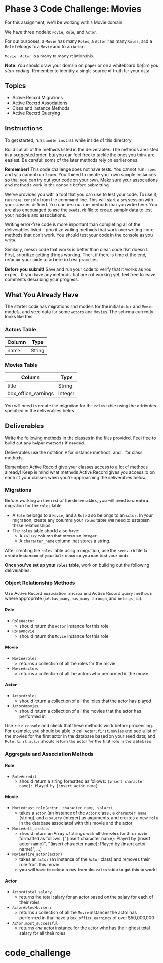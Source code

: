 # Phase 3 Code Challenge: Movies

For this assignment, we'll be working with a Movie domain.

We have three models: `Movie`, `Role`, and `Actor`.

For our purposes, a `Movie` has many `Roles`, a `Actor` has many `Roles`, and a
`Role` belongs to a `Movie` and to an `Actor`.

`Movie` - `Actor` is a many to many relationship.

**Note**: You should draw your domain on paper or on a whiteboard _before you
start coding_. Remember to identify a single source of truth for your data.

## Topics

- Active Record Migrations
- Active Record Associations
- Class and Instance Methods
- Active Record Querying

## Instructions

To get started, run `bundle install` while inside of this directory.

Build out all of the methods listed in the deliverables. The methods are listed
in a suggested order, but you can feel free to tackle the ones you think are
easiest. Be careful: some of the later methods rely on earlier ones.

**Remember!** This code challenge does not have tests. You cannot run `rspec`
and you cannot run `learn`. You'll need to create your own sample instances so
that you can try out your code on your own. Make sure your associations and
methods work in the console before submitting.

We've provided you with a tool that you can use to test your code. To use it,
run `rake console` from the command line. This will start a `pry` session with
your classes defined. You can test out the methods that you write here. You are
also encouraged to use the `seeds.rb` file to create sample data to test your
models and associations.

Writing error-free code is more important than completing all of the
deliverables listed - prioritize writing methods that work over writing more
methods that don't work. You should test your code in the console as you write.

Similarly, messy code that works is better than clean code that doesn't. First,
prioritize getting things working. Then, if there is time at the end, refactor
your code to adhere to best practices.

**Before you submit!** Save and run your code to verify that it works as you
expect. If you have any methods that are not working yet, feel free to leave
comments describing your progress.

## What You Already Have

The starter code has migrations and models for the initial `Actor` and `Movie`
models, and seed data for some `Actors` and `Movies`. The schema currently looks
like this:

### Actors Table

| Column | Type   |
| ------ | ------ |
| name   | String |

### Movies Table

| Column              | Type    |
| ------------------- | ------- |
| title               | String  |
| box_office_earnings | Integer |

You will need to create the migration for the `roles` table using the attributes
specified in the deliverables below.

## Deliverables

Write the following methods in the classes in the files provided. Feel free to
build out any helper methods if needed.

Deliverables use the notation `#` for instance methods, and `.` for class
methods.

Remember: Active Record give your classes access to a lot of methods already!
Keep in mind what methods Active Record gives you access to on each of your
classes when you're approaching the deliverables below.

### Migrations

Before working on the rest of the deliverables, you will need to create a
migration for the `roles` table.

- A `Role` belongs to a `Movie`, and a `Role` also belongs to an `Actor`. In
  your migration, create any columns your `roles` table will need to establish
  these relationships.
- The `roles` table should also have:
  - A `salary` column that stores an integer.
  - A `character_name` column that stores a string.

After creating the `roles` table using a migration, use the `seeds.rb` file to
create instances of your `Role` class so you can test your code.

**Once you've set up your `roles` table**, work on building out the following
deliverables.

### Object Relationship Methods

Use Active Record association macros and Active Record query methods where
appropriate (i.e. `has_many`, `has_many through`, and `belongs_to`).

#### Role

- `Role#actor`
  - should return the `Actor` instance for this role
- `Role#movie`
  - should return the `Movie` instance for this role

#### Movie

- `Movie#roles`
  - returns a collection of all the roles for the movie
- `Movie#actors`
  - returns a collection of all the actors who performed in the movie

#### Actor

- `Actor#roles`
  - should return a collection of all the roles that the actor has played
- `Actor#movies`
  - should return a collection of all the movies that the actor has performed in

Use `rake console` and check that these methods work before proceeding. For
example, you should be able to call `Actor.first.movies` and see a list of the
movies for the first actor in the database based on your seed data; and
`Role.first.actor` should return the actor for the first role in the database.

### Aggregate and Association Methods

#### Role

- `Role#credit`
  - should return a string formatted as follows:
    `{insert character name}: Played by {insert actor name}`

#### Movie

- `Movie#cast_role(actor, character_name, salary)`
  - takes a `actor` (an instance of the `Actor` class), a `character_name`
    (string), and a `salary` (integer) as arguments, and creates a new `role` in
    the database associated with this movie and the actor
- `Movie#all_credits`
  - should return an Array of strings with all the roles for this movie
    formatted as follows:
    ["{insert character name}: Played by {insert actor name}", "{insert character name}: Played by {insert actor name}", ...]
- `Movie#fire_actor(actor)`
  - takes an `actor` (an instance of the `Actor` class) and removes their role from this movie
  - you will have to delete a row from the `roles` table to get this to work!

#### Actor

- `Actor#total_salary`
  - returns the total salary for an actor based on the salary for each of their
    roles
- `Actor#blockbusters`
  - returns a collection of all the `Movie` instances the actor has performed in
    that have a `box_office_earnings` of over $50,000,000
- `Actor.most_successful`
  - returns _one_ actor instance for the actor who has the highest total salary
    for all their roles
# code_challenge

